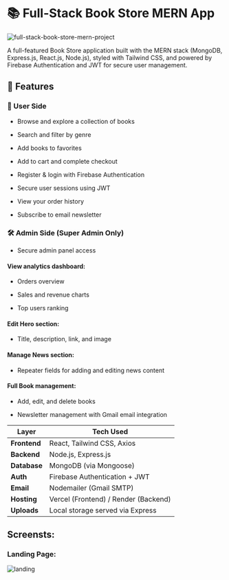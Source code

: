 # 📚 Full-Stack Book Store MERN App

![full-stack-book-store-mern-project]()

A full-featured Book Store application built with the MERN stack (MongoDB, Express.js, React.js, Node.js), styled with Tailwind CSS, and powered by Firebase Authentication and JWT for secure user management.

## 🛒 Features

### 👥 User Side

- Browse and explore a collection of books

- Search and filter by genre

- Add books to favorites

- Add to cart and complete checkout

- Register & login with Firebase Authentication

- Secure user sessions using JWT

- View your order history

- Subscribe to email newsletter

### 🛠️ Admin Side (Super Admin Only)

- Secure admin panel access

#### View analytics dashboard:

- Orders overview

- Sales and revenue charts

- Top users ranking

#### Edit Hero section:

- Title, description, link, and image

#### Manage News section:

- Repeater fields for adding and editing news content

#### Full Book management:

- Add, edit, and delete books

- Newsletter management with Gmail email integration


| Layer        | Tech Used                            |
| ------------ | ------------------------------------ |
| **Frontend** | React, Tailwind CSS, Axios           |
| **Backend**  | Node.js, Express.js                  |
| **Database** | MongoDB (via Mongoose)               |
| **Auth**     | Firebase Authentication + JWT        |
| **Email**    | Nodemailer (Gmail SMTP)              |
| **Hosting**  | Vercel (Frontend) / Render (Backend) |
| **Uploads**  | Local storage served via Express     |


## Screensts:

### Landing Page:
![landing]()
